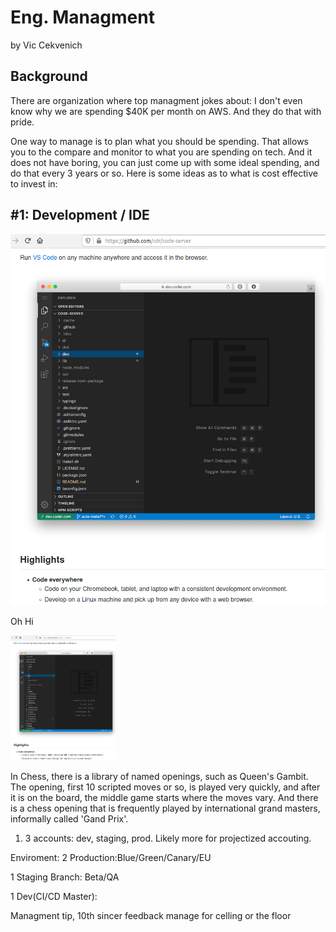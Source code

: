 ﻿
# Eng. Managment
by Vic Cekvenich

## Background

There are organization where top managment jokes about: I don't even know why we are spending $40K per month on AWS. And they do that with pride.

One way to manage is to plan what you should be spending. That allows you to the compare and monitor to what you are spending on tech.
And it does not have boring, you can just come up with some ideal spending, and do that every 3 years or so. Here is some ideas as to what is cost effective to invest in:

## #1: Development / IDE

![diag](0ideVSCode.png)

Oh Hi

<img src="0ideVSCode.png" height="200">


In Chess, there is a library of named openings, such as Queen's Gambit. The opening, first 10 scripted moves or so, is played very quickly, and after it is on the board, the middle game starts where the moves vary. And there is a chess opening that is frequently played by international grand masters, informally called 'Gand Prix'.



1. 3 accounts: dev, staging, prod.
Likely more for projectized accouting.


Enviroment: 
2 Production:Blue/Green/Canary/EU

1 Staging Branch: Beta/QA

1 Dev(CI/CD Master):


Managment tip, 10th sincer feedback
manage for celling or the floor
